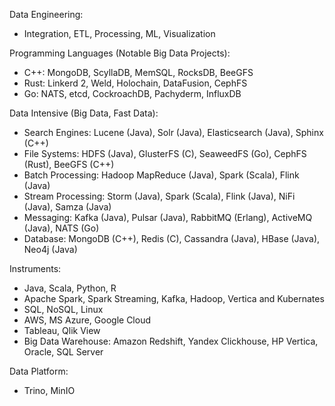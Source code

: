 Data Engineering:
- Integration, ETL, Processing, ML, Visualization

Programming Languages (Notable Big Data Projects):
- C++: MongoDB, ScyllaDB, MemSQL, RocksDB, BeeGFS
- Rust: Linkerd 2, Weld, Holochain, DataFusion, CephFS
- Go: NATS, etcd, CockroachDB, Pachyderm, InfluxDB

Data Intensive (Big Data, Fast Data):
- Search Engines: Lucene (Java), Solr (Java), Elasticsearch (Java), Sphinx (C++)
- File Systems: HDFS (Java), GlusterFS (C), SeaweedFS (Go), CephFS (Rust), BeeGFS (C++)
- Batch Processing: Hadoop MapReduce (Java), Spark (Scala), Flink (Java)
- Stream Processing: Storm (Java), Spark (Scala), Flink (Java), NiFi (Java), Samza (Java)
- Messaging: Kafka (Java), Pulsar (Java), RabbitMQ (Erlang), ActiveMQ (Java), NATS (Go)
- Database: MongoDB (C++), Redis (C), Cassandra (Java), HBase (Java), Neo4j (Java)

Instruments:
- Java, Scala, Python, R
- Apache Spark, Spark Streaming, Kafka, Hadoop, Vertica and Kubernates
- SQL, NoSQL, Linux
- AWS, MS Azure, Google Cloud
- Tableau, Qlik View
- Big Data Warehouse: Amazon Redshift, Yandex Clickhouse, HP Vertica, Oracle, SQL Server

Data Platform:
- Trino, MinIO